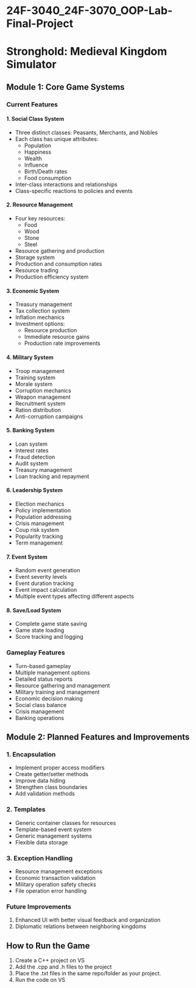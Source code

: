 # 24F-3040_24F-3070_OOP-Lab-Final-Project

# Stronghold: Medieval Kingdom Simulator
## Module 1: Core Game Systems

### Current Features

#### 1. Social Class System
- Three distinct classes: Peasants, Merchants, and Nobles
- Each class has unique attributes:
  - Population
  - Happiness
  - Wealth
  - Influence
  - Birth/Death rates
  - Food consumption
- Inter-class interactions and relationships
- Class-specific reactions to policies and events

#### 2. Resource Management
- Four key resources:
  - Food
  - Wood
  - Stone
  - Steel
- Resource gathering and production
- Storage system
- Production and consumption rates
- Resource trading
- Production efficiency system

#### 3. Economic System
- Treasury management
- Tax collection system
- Inflation mechanics
- Investment options:
  - Resource production
  - Immediate resource gains
  - Production rate improvements

#### 4. Military System
- Troop management
- Training system
- Morale system
- Corruption mechanics
- Weapon management
- Recruitment system
- Ration distribution
- Anti-corruption campaigns

#### 5. Banking System
- Loan system
- Interest rates
- Fraud detection
- Audit system
- Treasury management
- Loan tracking and repayment

#### 6. Leadership System
- Election mechanics
- Policy implementation
- Population addressing
- Crisis management
- Coup risk system
- Popularity tracking
- Term management

#### 7. Event System
- Random event generation
- Event severity levels
- Event duration tracking
- Event impact calculation
- Multiple event types affecting different aspects

#### 8. Save/Load System
- Complete game state saving
- Game state loading
- Score tracking and logging

### Gameplay Features
- Turn-based gameplay
- Multiple management options
- Detailed status reports
- Resource gathering and management
- Military training and management
- Economic decision making
- Social class balance
- Crisis management
- Banking operations

## Module 2: Planned Features and Improvements

### 1. Encapsulation
- Implement proper access modifiers
- Create getter/setter methods
- Improve data hiding
- Strengthen class boundaries
- Add validation methods

### 2. Templates
- Generic container classes for resources
- Template-based event system
- Generic management systems
- Flexible data storage

### 3. Exception Handling
- Resource management exceptions
- Economic transaction validation
- Military operation safety checks
- File operation error handling

### Future Improvements
1. Enhanced UI with better visual feedback and organization
2. Diplomatic relations between neighboring kingdoms

## How to Run the Game
1. Create a C++ project on VS
2. Add the .cpp and .h files to the project
3. Place the .txt files in the same repo/folder as your project.
4. Run the code on VS